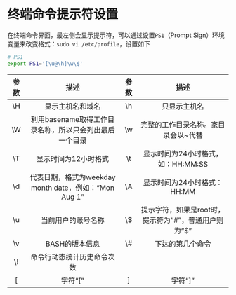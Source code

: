 # 终端命令提示符设置

在终端命令界面，最左侧会显示提示符，可以通过设置`PS1`（Prompt Sign）环境变量来改变格式：`sudo vi /etc/profile`，设置如下

```sh
# PS1
export PS1='[\u@\h]\w\$'
```

| 参数 | 描述 | 参数 | 描述 |
| :---: | :---: | :---: | :---: |
| \H | 显示主机名和域名 | \h | 只显示主机名 |
| \W | 利用basename取得工作目录名称，所以只会列出最后一个目录 | \w | 完整的工作目录名称。家目录会以~代替 |
| \T | 显示时间为12小时格式 | \t | 显示时间为24小时格式，如：HH:MM:SS |
| \d | 代表日期，格式为weekday month date，例如：“Mon Aug 1” | \A | 显示时间为24小时格式：HH:MM |
| \u | 当前用户的账号名称 | \\$ | 提示字符，如果是root时，提示符为“#”，普通用户则为“$” |
| \v | BASH的版本信息 | \\# | 下达的第几个命令 |
| \\! | 命令行动态统计历史命令次数 |||
| [ | 字符“[” | ] | 字符“]” |
